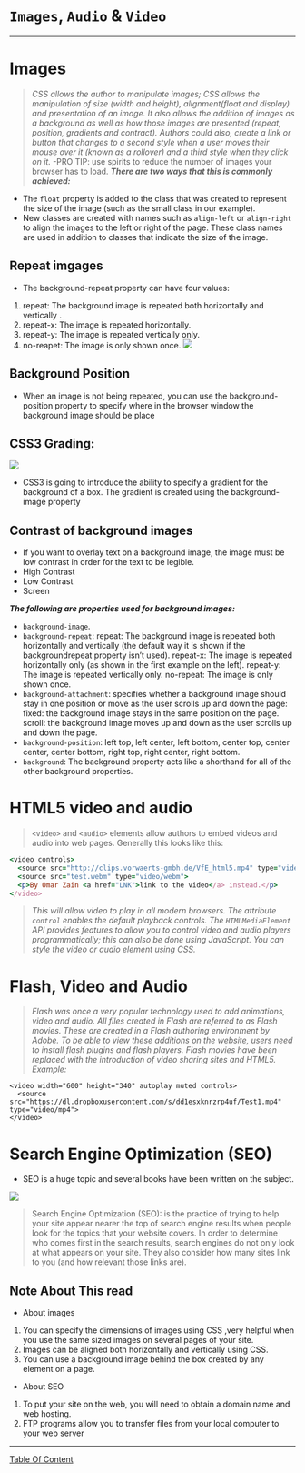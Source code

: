 #  `Images`, `Audio` & `Video` 
<hr>
 
# Images

> *CSS allows the author to manipulate images; CSS allows the manipulation of size (width and height), alignment(float and display) and presentation of an image. It also allows the addition of images as a background as well as how those images are presented (repeat, position, gradients and contract). Authors could also, create a link or button that changes to a second style when a user moves their mouse over it (known as a rollover) and a third style when they click on it.*
-PRO TIP: use spirits to reduce the number of images your browser has to load.
***There are two ways that this is commonly achieved:***
- The `float` property is added to the class that was created to represent the size of the image (such as the small class in our example).
- New classes are created with names such as `align-left` or `align-right` to align the images to the left or right of the page. These class names are used in addition to classes that indicate the size of the image.

## Repeat imgages
- The background-repeat property can have four values:
1. repeat: The background image is repeated both horizontally and vertically .
2. repeat-x: The image is repeated horizontally.
3. repeat-y: The image is repeated vertically only.
4. no-reapet: The image is only shown once.
![](https://mir-s3-cdn-cf.behance.net/project_modules/disp/35771931234507.564a1d2403b3a.gif)


## Background Position
- When an image is not being repeated, you can use the background-position property to specify where in the browser window the background image should be place

## CSS3 Grading:
![](https://www.tutorialrepublic.com/lib/images/css-illustration.png)
- CSS3 is going to introduce the ability to specify a gradient for the background of a box. The gradient is created using the background-image property

## Contrast of background images
- If you want to overlay text on a background image, the image must be low contrast in order for the text to be legible.
- High Contrast
- Low Contrast
- Screen

***The following are properties used for background images:***
- `background-image`.
- `background-repeat`: repeat: The background image is repeated both horizontally and vertically 
(the default way it is shown if the backgroundrepeat property isn’t used). repeat-x: The image is
repeated horizontally only (as shown in the first example on the left). 
repeat-y: The image is repeated vertically only. no-repeat: The image is only shown once.
- `background-attachment`: specifies whether a background image should stay in one position or move as
the user scrolls up and down the page: fixed: the background image stays in the same position on the page. 
scroll: the background image moves up and down as the user scrolls up and down the page.
- `background-position`: left top, left center, left bottom, center top, center center, center bottom, right top, right center, right bottom.
- `background`: The background property acts like a shorthand for all of the other background properties.
# HTML5 video and audio
> `<video>` and `<audio>` elements allow authors to embed videos and audio into web pages. Generally this looks like this:
  
``` ruby
<video controls>
  <source src="http://clips.vorwaerts-gmbh.de/VfE_html5.mp4" type="video/mp4">
  <source src="test.webm" type="video/webm">
  <p>By Omar Zain <a href="LNK">link to the video</a> instead.</p>
</video>
```
> *This will allow video to play in all modern browsers. The attribute `control` enables the default playback controls. The `HTMLMediaElement` API provides features to allow you to control video and audio players programmatically; this can also be done using JavaScript. You can style the video or audio element using CSS.*
# Flash, Video and Audio
> *Flash was once a very popular technology used to add animations, video and audio. All files created in Flash are referred to as Flash movies. These are created in a Flash authoring environment by Adobe. To be able to view these additions on the website, users need to install flash plugins and flash players. Flash movies have been replaced with the introduction of video sharing sites and HTML5.*
*Example:*
```
<video width="600" height="340" autoplay muted controls>
  <source src="https://dl.dropboxusercontent.com/s/dd1esxknrzrp4uf/Test1.mp4" type="video/mp4">
</video>
```
# Search Engine Optimization (SEO)
- SEO is a huge topic and several books have been written on the subject. 

![](https://statuslabs.com/wp-content/uploads/SEO-Pillar-Post-Art-.png)
> Search Engine Optimization (SEO): is the practice of trying to help your site appear nearer the top of search engine results when people look for the topics that your website covers. In order to determine who comes first in the search results, search engines do not only look at what appears on your site. They also consider how many sites link to you (and how relevant those links are).



## Note About This read
- About images
1. You can specify the dimensions of images using CSS ,very helpful when you use the same sized images on several pages of your site.
2. Images can be aligned both horizontally and vertically using CSS.
3. You can use a background image behind the box created by any element on a page. 

- About SEO
1. To put your site on the web, you will need to obtain a domain name and web hosting.
2. FTP programs allow you to transfer files from your local computer to your web server

--------------------------------------------------------


[Table Of Content](https://omarxzain.github.io/reading-notes/)
